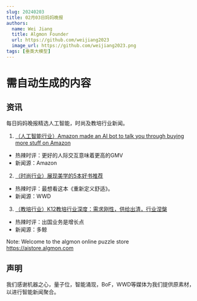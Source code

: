 ```yaml
---
slug: 20240203
title: 02月03日妈妈晚报
authors:
  name: Wei Jiang
  title: Algmon Founder
  url: https://github.com/weijiang2023
  image_url: https://github.com/weijiang2023.png
tags: [垂类大模型]
---
```


# 需自动生成的内容
## 资讯
每日妈妈晚报精选人工智能，时尚及教培行业新闻。

1. [（人工智能行业）Amazon made an AI bot to talk you through buying more stuff on Amazon](https://www.theverge.com/2024/2/1/24058381/amazon-ai-shopping-assistant-rufus)
* 热辣时评：更好的人际交互意味着更高的GMV
* 新闻源：Amazon

2. [（时尚行业）展现美学的5本好书推荐](https://mp.weixin.qq.com/s/-wFOA77y7dk-wrjtQETgiA)
* 热辣时评：最想看这本《重新定义舒适》。
* 新闻源：WWD

3. [（教培行业）K12教培行业深度：需求刚性，供给出清，行业涅槃](https://mp.weixin.qq.com/s/zhXX9n2w23jdgnZIImUqbg)
* 热辣时评：出国业务是增长点
* 新闻源：多鲸

Note: Welcome to the algmon online puzzle store https://aistore.algmon.com

## 声明

我们感谢机器之心，量子位，智能涌现，BoF，WWD等媒体为我们提供原素材，以进行智能新闻聚合。